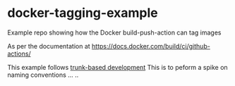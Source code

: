 # docker-tagging-example
Example repo showing how the Docker build-push-action can tag images

As per the documentation at https://docs.docker.com/build/ci/github-actions/

This example follows [trunk-based development](https://trunkbaseddevelopment.com)
This is to peform a spike on naming conventions ...  ..
